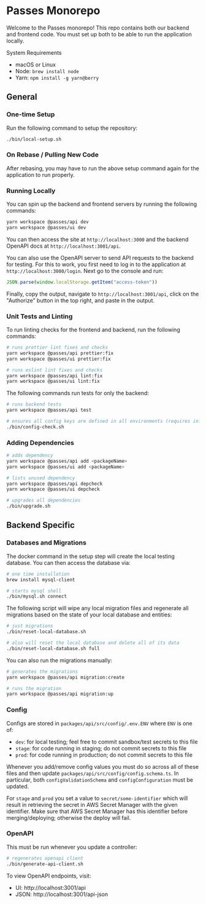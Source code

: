 # Passes Monorepo

Welcome to the Passes monorepo! This repo contains both our backend and frontend
code. You must set up both to be able to run the application locally.

System Requirements

- macOS or Linux
- Node: `brew install node`
- Yarn: `npm install -g yarn@berry`

## General

### One-time Setup

Run the following command to setup the repository:
```bash
./bin/local-setup.sh
```

### On Rebase / Pulling New Code

After rebasing, you may have to run the above setup command again for the
application to run properly.

### Running Locally

You can spin up the backend and frontend servers by running the following
commands:
```bash
yarn workspace @passes/api dev
yarn workspace @passes/ui dev
```

You can then access the site at `http://localhost:3000` and the backend OpenAPI
docs at `http://localhost:3001/api`.

You can also use the OpenAPI server to send API requests to the backend for
testing. For this to work, you first need to log in to the application at
`http://localhost:3000/login`. Next go to the console and run:
```js
JSON.parse(window.localStorage.getItem("access-token"))
```
Finally, copy the output, navigate to `http://localhost:3001/api`, click on
the "Authorize" button in the top right, and paste in the output.

### Unit Tests and Linting

To run linting checks for the frontend and backend, run the following commands:
```bash
# runs prettier lint fixes and checks
yarn workspace @passes/api prettier:fix
yarn workspace @passes/ui prettier:fix

# runs eslint lint fixes and checks
yarn workspace @passes/api lint:fix
yarn workspace @passes/ui lint:fix
```

The following commands run tests for only the backend:
```bash
# runs backend tests
yarn workspace @passes/api test

# ensures all config keys are defined in all environments (requires infra repo)
./bin/config-check.sh
```

### Adding Dependencies

```bash
# adds dependency
yarn workspace @passes/api add <packageName>
yarn workspace @passes/ui add <packageName>

# lists unused dependency
yarn workspace @passes/api depcheck
yarn workspace @passes/ui depcheck

# upgrades all dependencies
./bin/upgrade.sh
```

## Backend Specific

### Databases and Migrations

The docker command in the setup step will create the local testing database. You
can then access the database via:

```bash
# one time installation
brew install mysql-client

# starts mysql shell
./bin/mysql.sh connect
```

The following script will wipe any local migration files and regenerate all
migrations based on the state of your local database and entities:

```bash
# just migrations
./bin/reset-local-database.sh

# also will reset the local database and delete all of its data
./bin/reset-local-database.sh full
```

You can also run the migrations manually:

```bash
# generates the migrations
yarn workspace @passes/api migration:create

# runs the migration
yarn workspace @passes/api migration:up
```

### Config

Configs are stored in `packages/api/src/config/.env.ENV` where `ENV` is one of:

- `dev`: for local testing; feel free to commit sandbox/test secrets to this file
- `stage`: for code running in staging; do not commit secrets to this file
- `prod`: for code running in production; do not commit secrets to this file

Whenever you add/remove config values you must do so across all of these files
and then update `packages/api/src/config/config.schema.ts`. In particular, both
`configValidationSchema` and `configConfiguration` must be updated.

For `stage` and `prod` you set a value to `secret/some-identifier` which will
result in retrieving the secret in AWS Secret Manager with the given
identifier. Make sure that AWS Secret Manager has this identifier before
merging/deploying; otherwise the deploy will fail.

### OpenAPI

This must be run whenever you update a controller:
```bash
# regenerates openapi client
./bin/generate-api-client.sh
```

To view OpenAPI endpoints, visit:

- UI: http://localhost:3001/api
- JSON: http://localhost:3001/api-json
